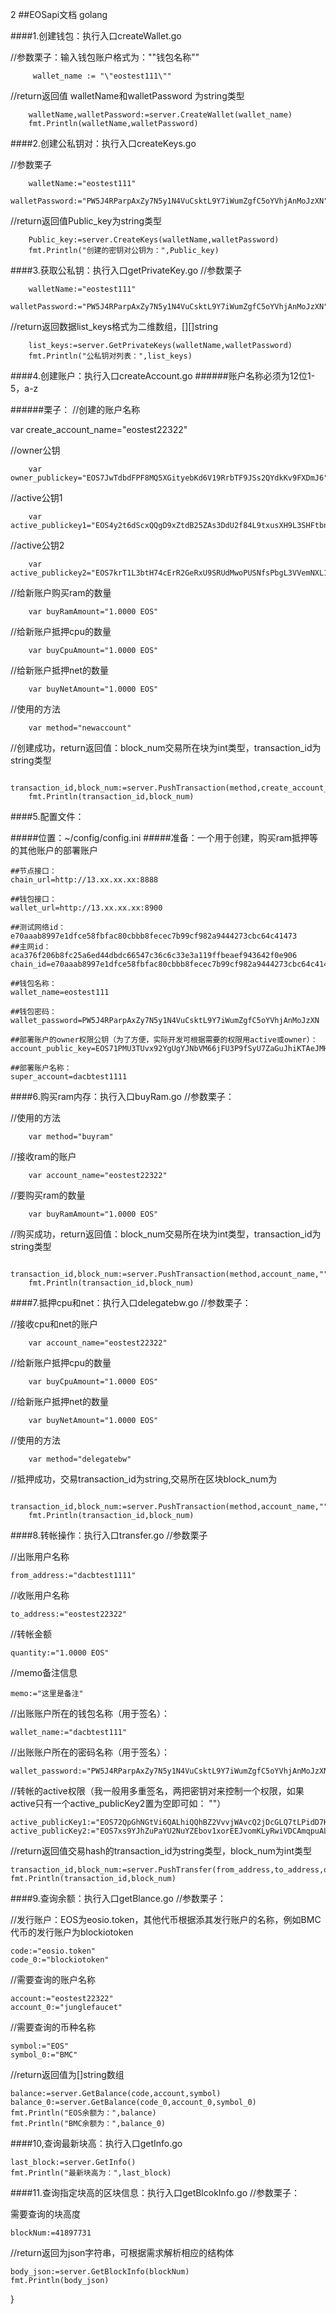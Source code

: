 2
##EOSapi文档 golang

####1.创建钱包：执行入口createWallet.go


//参数栗子：输入钱包账户格式为："\"钱包名称"\"
```	
	 wallet_name := "\"eostest111\""

```
 //return返回值  walletName和walletPassword 为string类型
``` 
    walletName,walletPassword:=server.CreateWallet(wallet_name)
    fmt.Println(walletName,walletPassword)
```



####2.创建公私钥对：执行入口createKeys.go

//参数栗子
```	
	walletName:="eostest111"
	walletPassword:="PW5J4RParpAxZy7N5y1N4VuCsktL9Y7iWumZgfC5oYVhjAnMoJzXN"
```

//return返回值Public_key为string类型
```
	Public_key:=server.CreateKeys(walletName,walletPassword)
	fmt.Println("创建的密钥对公钥为：",Public_key)
```

####3.获取公私钥：执行入口getPrivateKey.go
//参数栗子
```
	walletName:="eostest111"
	walletPassword:="PW5J4RParpAxZy7N5y1N4VuCsktL9Y7iWumZgfC5oYVhjAnMoJzXN"
```
//return返回数据list_keys格式为二维数组，[][]string
```	
	list_keys:=server.GetPrivateKeys(walletName,walletPassword)
	fmt.Println("公私钥对列表：",list_keys)
```

####4.创建账户：执行入口createAccount.go
######账户名称必须为12位1-5，a-z
    
######栗子：
   //创建的账户名称
    	
   
   var create_account_name="eostest22322"
  
    
   //owner公钥
   
    
    	var owner_publickey="EOS7JwTdbdFPF8MQ5XGityebKd6V19RrbTF9JSs2QYdkKv9FXDmJ6"
   
    
   //active公钥1
   
    
    	var active_publickey1="EOS4y2t6dScxQQgD9xZtdB25ZAs3DdU2f84L9txusXH9L3SHFtbna"
    
   //active公钥2
    
    	var active_publickey2="EOS7krT1L3btH74cErR2GeRxU9SRUdMwoPUSNfsPbgL3VVemNXL1F"
   
   //给新账户购买ram的数量
    	
    	var buyRamAmount="1.0000 EOS"
    
   //给新账户抵押cpu的数量
    	
    	var buyCpuAmount="1.0000 EOS"
    
   //给新账户抵押net的数量
    	
    	var buyNetAmount="1.0000 EOS"
    
   //使用的方法
    	
    	var method="newaccount"
    
    
   //创建成功，return返回值：block_num交易所在块为int类型，transaction_id为string类型
    	
    	transaction_id,block_num:=server.PushTransaction(method,create_account_name,owner_publickey,active_publickey1,active_publickey2,buyRamAmount,buyCpuAmount,buyNetAmount)
    	fmt.Println(transaction_id,block_num)
    	
####5.配置文件：

#####位置：~/config/config.ini
#####准备：一个用于创建，购买ram抵押等的其他账户的部署账户
    	
    ##节点接口：
    chain_url=http://13.xx.xx.xx:8888
    
    ##钱包接口：
    wallet_url=http://13.xx.xx.xx:8900
    
    ##测试网络id：e70aaab8997e1dfce58fbfac80cbbb8fecec7b99cf982a9444273cbc64c41473
    ##主网id： aca376f206b8fc25a6ed44dbdc66547c36c6c33e3a119ffbeaef943642f0e906
    chain_id=e70aaab8997e1dfce58fbfac80cbbb8fecec7b99cf982a9444273cbc64c41473
    
    ##钱包名称：
    wallet_name=eostest111
    
    ##钱包密码：
    wallet_password=PW5J4RParpAxZy7N5y1N4VuCsktL9Y7iWumZgfC5oYVhjAnMoJzXN
    
    ##部署账户的owner权限公钥（为了方便，实际开发可根据需要的权限用active或owner）：
    account_public_key=EOS71PMU3TUvx92YgUgYJNbVM66jFU3P9fSyU7ZaGuJhiKTAeJMHp
    
    ##部署账户名称：
    super_account=dacbtest1111	 	
    
    
    
####6.购买ram内存：执行入口buyRam.go
//参数栗子：

//使用的方法
```
	var method="buyram"
```
//接收ram的账户

```
	var account_name="eostest22322"
```

//要购买ram的数量

```
	var buyRamAmount="1.0000 EOS"
```

//购买成功，return返回值：block_num交易所在块为int类型，transaction_id为string类型

```
	transaction_id,block_num:=server.PushTransaction(method,account_name,"","","",buyRamAmount,"","")
	fmt.Println(transaction_id,block_num)    
```    

####7.抵押cpu和net：执行入口delegatebw.go
//参数栗子：

//接收cpu和net的账户
```
	var account_name="eostest22322"
```
//给新账户抵押cpu的数量
```
	var buyCpuAmount="1.0000 EOS"
```
//给新账户抵押net的数量
```	
	var buyNetAmount="1.0000 EOS"
```
//使用的方法
```	
	var method="delegatebw"
```
//抵押成功，交易transaction_id为string,交易所在区块block_num为
```	
	transaction_id,block_num:=server.PushTransaction(method,account_name,"","","","",buyCpuAmount,buyNetAmount)
	fmt.Println(transaction_id,block_num)
```

####8.转帐操作：执行入口transfer.go
//参数栗子

//出账用户名称

	from_address:="dacbtest1111"

//收账用户名称

	to_address:="eostest22322"

//转帐金额

	quantity:="1.0000 EOS"

//memo备注信息

	memo:="这里是备注"

//出账账户所在的钱包名称（用于签名）：

	wallet_name:="dacbtest111"

//出账账户所在的密码名称（用于签名）：

	wallet_password:="PW5J4RParpAxZy7N5y1N4VuCsktL9Y7iWumZgfC5oYVhjAnMoJzXN"

	
//转帐的active权限（我一般用多重签名，两把密钥对来控制一个权限，如果active只有一个active_publicKey2置为空即可如： ""）

	active_publicKey1:="EOS72QpGhNGtVi6QALhiQQhBZ2VvvjWAvcQ2jDcGLQ7tLPidD7KPJ"
	active_publicKey2:="EOS7xs9YJhZuPaYU2NuYZEbov1xorEEJvomKLyRwiVDCAmqpuALm3"



//return返回值交易hash的transaction_id为string类型，block_num为int类型

	transaction_id,block_num:=server.PushTransfer(from_address,to_address,quantity,memo,wallet_name,wallet_password,active_publicKey1,active_publicKey2)
	fmt.Println(transaction_id,block_num)

####9.查询余额：执行入口getBlance.go
//参数栗子：

//发行账户：EOS为eosio.token，其他代币根据添其发行账户的名称，例如BMC代币的发行账户为blockiotoken

	code:="eosio.token"
	code_0:="blockiotoken"

//需要查询的账户名称

	account:="eostest22322"
	account_0:="junglefaucet"

//需要查询的币种名称

    symbol:="EOS"
	symbol_0:="BMC"



//return返回值为[]string数组

	balance:=server.GetBalance(code,account,symbol)
	balance_0:=server.GetBalance(code_0,account_0,symbol_0)
	fmt.Println("EOS余额为：",balance)
	fmt.Println("BMC余额为：",balance_0)
	
####10,查询最新块高：执行入口getInfo.go

	last_block:=server.GetInfo()
	fmt.Println("最新块高为：",last_block)	
	
####11.查询指定块高的区块信息：执行入口getBlcokInfo.go
//参数栗子：

需要查询的块高度

	blockNum:=41897731

//return返回为json字符串，可根据需求解析相应的结构体

	body_json:=server.GetBlockInfo(blockNum)
	fmt.Println(body_json)

}	
	
	
